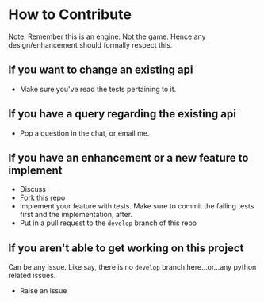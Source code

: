 How to Contribute
==
Note: Remember this is an engine. Not the game. Hence any design/enhancement should formally respect this.

If you want to change an existing api
--

- Make sure you've read the tests pertaining to it.

If you have a query regarding the existing api
--

- Pop a question in the chat, or email me.

If you have an enhancement or a new feature to implement
--

- Discuss
- Fork this repo
- implement your feature with tests. Make sure to commit the failing tests first and the implementation, after.
- Put in a pull request to the `develop` branch of this repo

If you aren't able to get working on this project
--

Can be any issue. Like say, there is no `develop` branch here...or...any python related issues.

- Raise an issue
